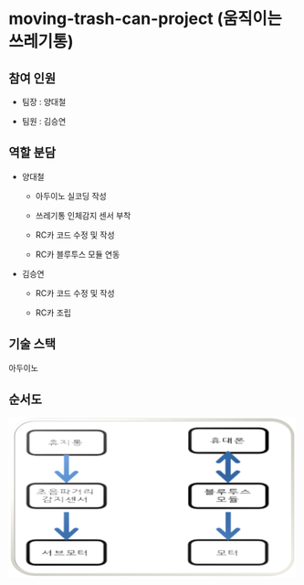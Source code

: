 # moving-trash-can-project (움직이는 쓰레기통)

## 참여 인원

- 팀장 : 양대철

- 팀원 : 김승연

## 역할 분담

- 양대철

  - 아두이노 실코딩 작성

  - 쓰레기통 인체감지 센서 부착

  - RC카 코드 수정 및 작성

  - RC카 블루투스 모듈 연동

- 김승연

  - RC카 코드 수정 및 작성

  - RC카 조립
 


## 기술 스택

아두이노


## 순서도

![](/images/순서도.png)

